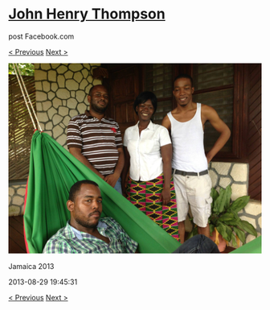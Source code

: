 # [John Henry Thompson](../README.md)
post Facebook.com

[< Previous](2013-08-29-37.md) [Next >](2013-08-29-39.md)

[![](../media/2013-08-29/Jamaica-2049.jpg)](../README.md)

Jamaica 2013

2013-08-29 19:45:31

[< Previous](2013-08-29-37.md) [Next >](2013-08-29-39.md)